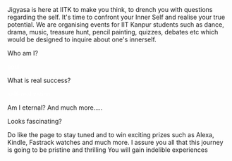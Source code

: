 <html>
<body>
Jigyasa is here at IITK to make you think, to drench you with questions regarding the self. It's time to confront your Inner Self and realise your true potential.
We are organising events for IIT Kanpur students such as dance, drama, music, treasure hunt, pencil painting, quizzes, debates etc which would be designed to inquire about one's innerself.

Who am I? <p style="color:white">soul</p>

What is real success? <p style="color:white">self-realization</p>

Am I eternal? And much more.....

Looks fascinating?

Do like the page to stay tuned and to win exciting prizes such as Alexa, Kindle, Fastrack watches and much more.
I assure you all that this journey is going to be pristine and thrilling
You will gain indelible experiences


</body>
</html>




